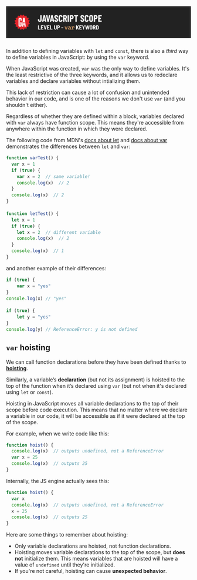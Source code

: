 # ![JavaScript Scope - Level Up - `var` Keyword](./assets/hero-var.png)

In addition to defining variables with `let` and `const`, there is also a *third* way to define variables in JavaScript: by using the `var` keyword.

When JavaScript was created, `var` was the only way to define variables. It's the least restrictive of the three keywords, 
and it allows us to redeclare variables and declare variables without intializing them. 

This lack of restriction can cause a lot of confusion and unintended behavior in our code, and is one of the reasons we don't use `var` (and you shouldn't either). 

Regardless of whether they are defined within a block, variables declared with  `var` always have function scope. This means they're accessible from anywhere within the function in which they were declared. 

The following code from MDN's [docs about let](https://developer.mozilla.org/en-US/docs/Web/JavaScript/Reference/Statements/let) and [docs about var](https://developer.mozilla.org/en-US/docs/Web/JavaScript/Reference/Statements/var) demonstrates the differences between `let` and `var`:

```js
function varTest() {
  var x = 1
  if (true) {
    var x = 2  // same variable!
    console.log(x)  // 2
  }
  console.log(x)  // 2
}

function letTest() {
  let x = 1
  if (true) {
    let x = 2  // different variable
    console.log(x)  // 2
  }
  console.log(x)  // 1
}
```

and another example of their differences:

```js
if (true) {
	var x = "yes"
}
console.log(x) // "yes"

if (true) {
	let y = "yes"
}
console.log(y) // ReferenceError: y is not defined
```

## `var` hoisting

We can call function declarations before they have been defined thanks to **[hoisting](https://developer.mozilla.org/en-US/docs/Glossary/Hoisting)**.

Similarly, a variable’s **declaration** (but not its assignment) is hoisted to the top of the function when it’s declared using `var` (but not when it's declared using `let` or `const`).

Hoisting in JavaScript moves all variable declarations to the top of their scope before code execution. This means that no matter where we declare a variable in our code, it will be accessible as if it were declared at the top of the scope.

For example, when we write code like this:

```js
function hoist() {
  console.log(x)  // outputs undefined, not a ReferenceError
  var x = 25
  console.log(x)  // outputs 25
}
```

Internally, the JS engine actually sees this:

```js
function hoist() {
  var x
  console.log(x)  // outputs undefined, not a ReferenceError
  x = 25
  console.log(x)  // outputs 25
}
```

Here are some things to remember about hoisting:
  - Only variable declarations are hoisted, not function declarations.
  - Hoisting moves variable declarations to the top of the scope, but **does not** initialize them. This means variables that are hoisted will have a value of `undefined` until they're initialized.
  - If you're not careful, hoisting can cause **unexpected behavior**. 

